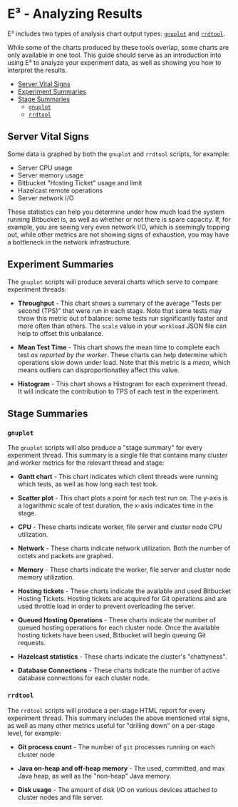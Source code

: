 # E³ - Analyzing Results

E³ includes two types of analysis chart output types: [`gnuplot`](./gnuplot) and [`rrdtool`](./rrdtool).

While some of the charts produced by these tools overlap, some charts are only available in one tool. This
guide should serve as an introduction into using E³ to analyze your experiment data, as well as showing
you how to interpret the results.

- [Server Vital Signs](#markdown-header-server-vital-signs)
- [Experiment Summaries](#markdown-header-experiment-summaries)
- [Stage Summaries](#markdown-header-stage-summaries)
    - [`gnuplot`](#markdown-header-gnuplot)
    - [`rrdtool`](#markdown-header-rrdtool)

## Server Vital Signs

Some data is graphed by both the `gnuplot` and `rrdtool` scripts, for example: 

- Server CPU usage
- Server memory usage
- Bitbucket "Hosting Ticket" usage and limit
- Hazelcast remote operations
- Server network I/O

These statistics can help you determine under how much load the system running Bitbucket is, as well as whether or not
there is spare capacity. If, for example, you are seeing very even network I/O, which is seemingly topping out, while
other metrics are not showing signs of exhaustion, you may have a bottleneck in the network infrastructure.

## Experiment Summaries

The `gnuplot` scripts will produce several charts which serve to compare experiment threads: 

- **Throughput** - This chart shows a summary of the average "Tests per second (TPS)" that were run in each stage.
  Note that some tests may throw this metric out of balance: some tests run significantly faster and more often than 
  others. The `scale` value in your `workload` JSON file can help to offset this unbalance.

- **Mean Test Time** - This chart shows the mean time to complete each test _as reported by the worker_. These charts
  can help determine which operations slow down under load. Note that this metric is a _mean_, which means outliers can
  disproportionatley affect this value.

- **Histogram** - This chart shows a Histogram for each experiment thread. It will indicate the contribution to TPS
  of each test in the experiment.

## Stage Summaries

### `gnuplot`

The `gnuplot` scripts will also produce a "stage summary" for every experiment thread. This summary is a single file that
contains many cluster and worker metrics for the relevant thread and stage: 

- **Gantt chart** - This chart indicates which client threads were running which tests, as well as how long each test took.

- **Scatter plot** - This chart plots a point for each test run on. The y-axis is a logarithmic scale of test duration, the
  x-axis indicates time in the stage.

- **CPU** - These charts indicate worker, file server and cluster node CPU utilization.

- **Network** - These charts indicate network utilization. Both the number of octets and packets are graphed.

- **Memory** - These charts indicate the worker, file server and cluster node memory utilization.

- **Hosting tickets** - These charts indicate the available and used Bitbucket Hosting Tickets. Hosting tickets are
  acquired for Git operations and are used throttle load in order to prevent overloading the server.

- **Queued Hosting Operations** - These charts indicate the number of queued hosting operations for each cluster node.
  Once the available hosting tickets have been used, Bitbucket will begin queuing Git requests.

- **Hazelcast statistics** - These charts indicate the cluster's "chattyness".

- **Database Connections** - These charts indicate the number of active database connections for each cluster node.


### `rrdtool`

The `rrdtool` scripts will produce a per-stage HTML report for every experiment thread. This summary includes the above
mentioned vital signs, as well as many other metrics useful for "drilling down" on a per-stage level, for example: 

- **Git process count** - The number of `git` processes running on each cluster node

- **Java on-heap and off-heap memory** - The used, committed, and max Java heap, as well as the "non-heap" Java memory.

- **Disk usage** - The amount of disk I/O on various devices attached to cluster nodes and file server.

